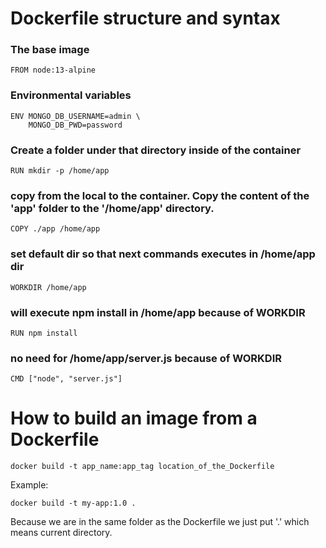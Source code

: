 # Dockerfile structure and syntax

### The base image
    FROM node:13-alpine
### Environmental variables
    ENV MONGO_DB_USERNAME=admin \
        MONGO_DB_PWD=password
### Create a folder under that directory inside of the container
    RUN mkdir -p /home/app

### copy from the local to the container. Copy the content of the 'app' folder to the '/home/app' directory.
    COPY ./app /home/app

### set default dir so that next commands executes in /home/app dir
    WORKDIR /home/app

### will execute npm install in /home/app because of WORKDIR
    RUN npm install

### no need for /home/app/server.js because of WORKDIR
    CMD ["node", "server.js"]

# How to build an image from a Dockerfile

    docker build -t app_name:app_tag location_of_the_Dockerfile
Example:

    docker build -t my-app:1.0 . 
Because we are in the same folder as the Dockerfile we just put '.' which means current directory.  